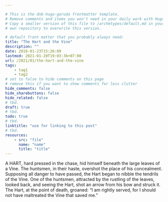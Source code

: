```yaml
---

# This is the dnb-hugo-garuda frontmatter template. 
# Remove comments and items you won't need in your daily work with Hugo.
# Copy a smaller version of this file to /archetypes/default.md in your
# own repository to overwrite this version.

# default front matter that you probably always need:
title: "The Hart and the Vine"
description: ""
date: 2018-01-23T15:26:09
lastmod: 2021-01-20T19:03:36+07:00
url: /2021/01/the-hart-and-the-vine
tags:
    - tag1
    - tag2
# set to false to hide comments on this page
# remove this if you want to show comments for less clutter
hide_comments: false
hide_sharebuttons: false
hide_related: false
# tbd.
draft: true
# tbd.
todo: true
# tbd.
linktitle: "use for linking to this post"
# tbd.
resources:
    - src: "file"
      name: "name"
      title: "title"
---
```

A HART, hard pressed in the chase, hid himself beneath the large leaves of a Vine. The huntsmen, in their haste, overshot the place of his concealment. Supposing all danger to have passed, the Hart began to nibble the tendrils of the Vine. One of the huntsmen, attracted by the rustling of the leaves, looked back, and seeing the Hart, shot an arrow from his bow and struck it. The Hart, at the point of death, groaned: “I am rightly served, for I should not have maltreated the Vine that saved me.”



